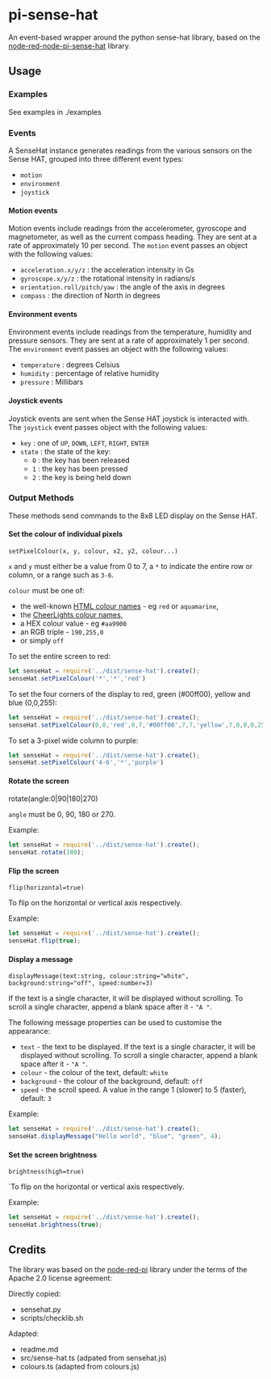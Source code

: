 # pi-sense-hat

An event-based wrapper around the python sense-hat library, based on the [node-red-node-pi-sense-hat](https://www.npmjs.com/package/node-red-node-pi-sense-hat) library.

## Usage

### Examples
See examples in ./examples

### Events

A SenseHat instance generates readings from the various sensors on the Sense HAT, grouped into
three different event types:
* `motion`
* `environment`
* `joystick`

#### Motion events

Motion events include readings from the accelerometer, gyroscope and magnetometer,
as well as the current compass heading. They are sent at a rate of approximately 10
per second. The `motion` event passes an object with the
following values:

  - `acceleration.x/y/z` : the acceleration intensity in Gs
  - `gyroscope.x/y/z` : the rotational intensity in radians/s
  - `orientation.roll/pitch/yaw` : the angle of the axis in degrees
  - `compass` : the direction of North in degrees

#### Environment events

Environment events include readings from the temperature, humidity and pressure
sensors. They are sent at a rate of approximately 1 per second.  The `environment` event passes an object
with the following values:

  - `temperature` : degrees Celsius
  - `humidity` : percentage of relative humidity
  - `pressure` : Millibars

#### Joystick events

Joystick events are sent when the Sense HAT joystick is interacted with. The
 `joystick` event passes object with the following values:

  - `key` : one of `UP`, `DOWN`, `LEFT`, `RIGHT`, `ENTER`
  - `state` : the state of the key:
    - `0` : the key has been released
    - `1` : the key has been pressed
    - `2` : the key is being held down


### Output Methods

These methods send commands to the 8x8 LED display on the Sense HAT.

#### Set the colour of individual pixels

`setPixelColour(x, y, colour, x2, y2, colour...)`


`x` and `y` must either be a value from 0 to 7, a `*` to indicate the entire row
or column, or a range such as `3-6`.

`colour` must be one of:

  - the well-known <a href="https://en.wikipedia.org/wiki/Web_colors" target="_new">HTML colour names</a> - eg `red` or `aquamarine`,
  - the <a href="http://cheerlights.com/cheerlights-api/">CheerLights colour names</a>,
  - a HEX colour value - eg `#aa9900`
  - an RGB triple - `190,255,0`
  - or simply `off`

To set the entire screen to red: 

```javascript
let senseHat = require('../dist/sense-hat').create();
senseHat.setPixelColour('*','*','red')
```

To set the four corners of the display to red, green (#00ff00), yellow and blue (0,0,255):

```javascript
let senseHat = require('../dist/sense-hat').create();
senseHat.setPixelColour(0,0,'red',0,7,'#00ff00',7,7,'yellow',7,0,0,0,255)
```

To set a 3-pixel wide column to purple: 
```javascript
let senseHat = require('../dist/sense-hat').create();
senseHat.setPixelColour('4-6','*','purple')
```


#### Rotate the screen

rotate(angle:0|90|180|270)

`angle` must be 0, 90, 180 or 270.

Example:
```javascript
let senseHat = require('../dist/sense-hat').create();
senseHat.rotate(180);
```

#### Flip the screen


`flip(horizontal=true)`

To flip on the horizontal or vertical axis respectively.

Example:

```javascript
let senseHat = require('../dist/sense-hat').create();
senseHat.flip(true); 
```

#### Display a message

`displayMessage(text:string, colour:string="white", background:string="off", speed:number=3)`

If the text is a single character, it will be displayed without scrolling. To
scroll a single character, append a blank space after it - `"A "`.

The following message properties can be used to customise the appearance:
  - `text` - the text to be displayed. If the text is a single character, it will be displayed without scrolling. To scroll a single character, append a blank space after it - `"A "`.
  - `colour` - the colour of the text, default: `white`
  - `background` - the colour of the background, default: `off`
  - `speed` - the scroll speed. A value in the range 1 (slower) to 5 (faster), default: `3`

Example:
```javascript
let senseHat = require('../dist/sense-hat').create();
senseHat.displayMessage("Hello world", "blue", "green", 4);
```

#### Set the screen brightness

`brightness(high=true)`

`To flip on the horizontal or vertical axis respectively.

Example:

```javascript
let senseHat = require('../dist/sense-hat').create();
senseHat.brightness(true); 
```


## Credits

The library was based on the [node-red-pi](https://github.com/node-red/node-red-nodes/tree/master/hardware/sensehat) library under the terms of the Apache 2.0 license agreement:

Directly copied:
* sensehat.py
* scripts/checklib.sh

Adapted:
* readme.md
* src/sense-hat.ts (adpated from sensehat.js)
* colours.ts (adapted from colours.js)
